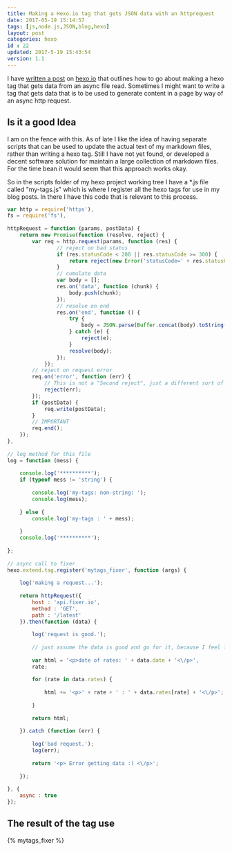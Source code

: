 ```yaml
---
title: Making a Hexo.io tag that gets JSON data with an httprequest
date: 2017-05-19 15:14:57
tags: [js,node.js,JSON,blog,hexo]
layout: post
categories: hexo
id : 22
updated: 2017-5-19 15:43:54
version: 1.1
---
```


I have [written a post](/2017/02/13/hexo-readfile/) on [hexo.io](https://hexo.io/) that outlines how to go about making a hexo tag that gets data from an async file read. Sometimes I might want to write a tag that gets data that is to be used to generate content in a page by way of an async http request.

<!-- more -->

## Is it a good Idea

I am on the fence with this. As of late I like the idea of having separate scripts that can be used to update the actual text of my markdown files, rather than writing a hexo tag. Still I have not yet found, or developed a decent software solution for maintain a large collection of markdown files. For the time bean it would seem that this approach works okay.

So in the scripts folder of my hexo project working tree I have a *.js file called "my-tags.js" which is where I register all the hexo tags for use in my blog posts. In there I have this code that is relevant to this process.

```js
var http = require('https'),
fs = require('fs'),
 
httpRequest = function (params, postData) {
    return new Promise(function (resolve, reject) {
        var req = http.request(params, function (res) {
                // reject on bad status
                if (res.statusCode < 200 || res.statusCode >= 300) {
                    return reject(new Error('statusCode=' + res.statusCode));
                }
                // cumulate data
                var body = [];
                res.on('data', function (chunk) {
                    body.push(chunk);
                });
                // resolve on end
                res.on('end', function () {
                    try {
                        body = JSON.parse(Buffer.concat(body).toString());
                    } catch (e) {
                        reject(e);
                    }
                    resolve(body);
                });
            });
        // reject on request error
        req.on('error', function (err) {
            // This is not a "Second reject", just a different sort of failure
            reject(err);
        });
        if (postData) {
            req.write(postData);
        }
        // IMPORTANT
        req.end();
    });
},
 
// log method for this file
log = function (mess) {
 
    console.log('**********');
    if (typeof mess != 'string') {
 
        console.log('my-tags: non-string: ');
        console.log(mess);
 
    } else {
        console.log('my-tags : ' + mess);
 
    }
    console.log('**********');
 
};
 
// async call to fixer
hexo.extend.tag.register('mytags_fixer', function (args) {
 
    log('making a request...');
 
    return httpRequest({
        host : 'api.fixer.io',
        method : 'GET',
        path : '/latest'
    }).then(function (data) {
 
        log('request is good.');
 
        // just assume the data is good and go for it, because I feel lucky.
 
        var html = '<p>date of rates: ' + data.date + '<\/p>',
        rate;
 
        for (rate in data.rates) {
 
            html += '<p>' + rate + ' : ' + data.rates[rate] + '<\/p>';
 
        }
 
        return html;
 
    }).catch (function (err) {
 
        log('bad request.');
        log(err);
 
        return '<p> Error getting data :( <\/p>';
 
    });
 
}, {
    async : true
});
```

## The result of the tag use

{% mytags_fixer %}